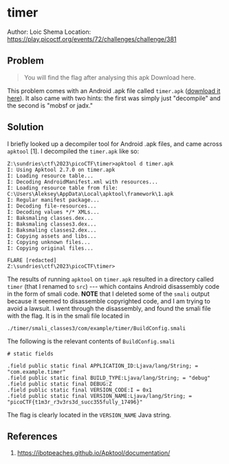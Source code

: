 # timer

Author: Loic Shema
Location: https://play.picoctf.org/events/72/challenges/challenge/381

## Problem

> You will find the flag after analysing this apk Download here.

This problem comes with an Android .apk file called ``timer.apk`` ([download it here](./timer.apk)). It also came with two hints: the first was simply just "decompile" and the second is "mobsf or jadx."

## Solution
I briefly looked up a decompiler tool for Android .apk files, and came across ``apktool`` [1]. I decompiled the ``timer.apk`` like so:

```
Z:\sundries\ctf\2023\picoCTF\timer>apktool d timer.apk
I: Using Apktool 2.7.0 on timer.apk
I: Loading resource table...
I: Decoding AndroidManifest.xml with resources...
I: Loading resource table from file: C:\Users\Aleksey\AppData\Local\apktool\framework\1.apk
I: Regular manifest package...
I: Decoding file-resources...
I: Decoding values */* XMLs...
I: Baksmaling classes.dex...
I: Baksmaling classes3.dex...
I: Baksmaling classes2.dex...
I: Copying assets and libs...
I: Copying unknown files...
I: Copying original files...

FLARE [redacted]
Z:\sundries\ctf\2023\picoCTF\timer>
```

The results of running ``apktool`` on ``timer.apk`` resulted in a directory called ``timer`` (that I renamed to ``src``) --- which contains Android disassembly code in the form of smali code. __NOTE__ that I deleted some of the ``smali`` output because it seemed to disassemble copyrighted code, and I am trying to avoid a lawsuit. I went through the disassembly, and found the smali file with the flag. It is in the smali file located in

```
./timer/smali_classes3/com/example/timer/BuildConfig.smali
```

The following is the relevant contents of ``BuildConfig.smali``

```smali
# static fields

.field public static final APPLICATION_ID:Ljava/lang/String; = "com.example.timer"
.field public static final BUILD_TYPE:Ljava/lang/String; = "debug"
.field public static final DEBUG:Z
.field public static final VERSION_CODE:I = 0x1
.field public static final VERSION_NAME:Ljava/lang/String; = "picoCTF{t1m3r_r3v3rs3d_succ355fully_17496}"
```

The flag is clearly located in the ``VERSION_NAME`` Java string. 

## References

1. https://ibotpeaches.github.io/Apktool/documentation/
